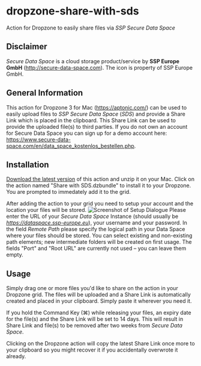 # dropzone-share-with-sds
Action for Dropzone to easily share files via *SSP Secure Data Space*

## Disclaimer
*Secure Data Space* is a cloud storage product/service by **SSP Europe GmbH** (http://secure-data-space.com). The icon is property of SSP Europe GmbH.

## General Information
This action for Dropzone 3 for Mac (https://aptonic.com/) can be used to easily upload files to *SSP Secure Data Space* (*SDS*) and provide a Share Link which is placed in the clipboard. This Share Link can be used to provide the uploaded file(s) to third parties.
If you do not own an account for Secure Data Space you can sign up for a demo account here: https://www.secure-data-space.com/en/data_space_kostenlos_bestellen.php.

## Installation
<a href="https://github.com/F-Pseudonym/dropzone-share-with-sds/releases">Download the latest version</a> of this action and unzip it on your Mac. Click on the action named "Share with SDS.dzbundle" to install it to your Dropzone. You are prompted to immedately add it to the grid.

After adding the action to your grid you need to setup your account and the location your files will be stored.
![Screenshot of Setup Dialogue](http://blog.florian-scheuer.de/wp-content/uploads/2016/07/setup-share-with-sds.png)
Please enter the URL of your *Secure Data Space* Instance (should usually be *https://dataspace.ssp-europe.eu*), your username and your password. In the field *Remote Path* please specify the logical path in your Data Space where your files should be stored. You can select existing and non-existing path elements; new intermediate folders will be created on first usage.
The fields "Port" and "Root URL" are currently not used – you can leave them empty.

## Usage
Simply drag one or more files you'd like to share on the action in your Dropzone grid. The files will be uploaded and a Share Link is automatically created and placed in your clipboard. Simply paste it wherever you need it.

If you hold the Command Key (⌘) while releasing your files, an expiry date for the file(s) and the Share Link will be set to 14 days. This will result in Share Link and file(s) to be removed after two weeks from *Secure Data Space*.

Clicking on the Dropzone action will copy the latest Share Link once more to your clipboard so you might recover it if you accidentally overwrote it already.
